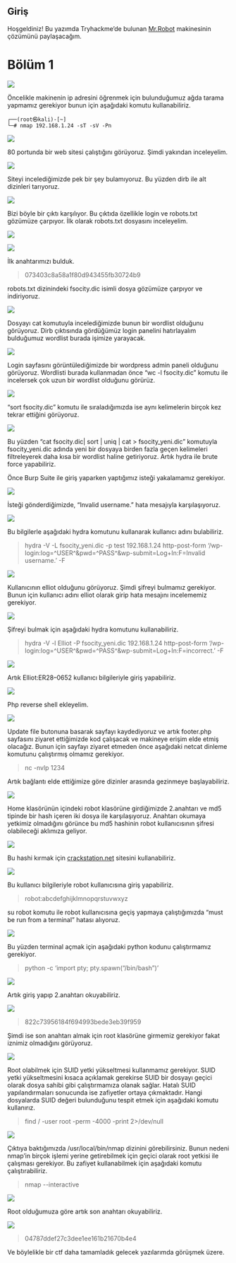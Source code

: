 ## Giriş

Hoşgeldiniz! Bu yazımda Tryhackme’de bulunan <a href="https://tryhackme.com/room/mrrobot">Mr.Robot</a> makinesinin çözümünü paylaşacağım.

# Bölüm 1 

![](https://github.com/umutsaglam/CTF-Writeups/blob/main/TryHackMe/MrRobotCTF/images/a1.png?raw=true)

Öncelikle makinenin ip adresini öğrenmek için bulunduğumuz ağda tarama yapmamız gerekiyor bunun için aşağıdaki komutu kullanabiliriz.
```
┌──(root㉿kali)-[~]
└─# nmap 192.168.1.24 -sT -sV -Pn
```

![](https://github.com/umutsaglam/CTF-Writeups/blob/main/TryHackMe/MrRobotCTF/images/a2.png?raw=true)

80 portunda bir web sitesi çalıştığını görüyoruz. Şimdi yakından inceleyelim.

![](https://github.com/umutsaglam/CTF-Writeups/blob/main/TryHackMe/MrRobotCTF/images/a3.png?raw=true)

Siteyi incelediğimizde pek bir şey bulamıyoruz. Bu yüzden dirb ile alt dizinleri tarıyoruz.

![](https://github.com/umutsaglam/CTF-Writeups/blob/main/TryHackMe/MrRobotCTF/images/a4.png?raw=true)

Bizi böyle bir çıktı karşılıyor. Bu çıktıda özellikle login ve robots.txt gözümüze çarpıyor. İlk olarak robots.txt dosyasını inceleyelim.

![](https://github.com/umutsaglam/CTF-Writeups/blob/main/TryHackMe/MrRobotCTF/images/a5.png?raw=true)

![](https://github.com/umutsaglam/CTF-Writeups/blob/main/TryHackMe/MrRobotCTF/images/a6.png?raw=true)

İlk anahtarımızı bulduk.
> 073403c8a58a1f80d943455fb30724b9

robots.txt dizinindeki fsocity.dic isimli dosya gözümüze çarpıyor ve indiriyoruz.

![](https://github.com/umutsaglam/CTF-Writeups/blob/main/TryHackMe/MrRobotCTF/images/a7.png?raw=true)

Dosyayı cat komutuyla incelediğimizde bunun bir wordlist olduğunu görüyoruz. Dirb çıktısında gördüğümüz login panelini hatırlayalım bulduğumuz wordlist burada işimize yarayacak.

![](https://github.com/umutsaglam/CTF-Writeups/blob/main/TryHackMe/MrRobotCTF/images/a8.png?raw=true)

Login sayfasını görüntülediğimizde bir wordpress admin paneli olduğunu görüyoruz. Wordlisti burada kullanmadan önce “wc -l fsocity.dic” komutu ile incelersek çok uzun bir wordlist olduğunu görürüz.

![](https://github.com/umutsaglam/CTF-Writeups/blob/main/TryHackMe/MrRobotCTF/images/a9.png?raw=true)

“sort fsocity.dic” komutu ile sıraladığımızda ise aynı kelimelerin birçok kez tekrar ettiğini görüyoruz.

![](https://github.com/umutsaglam/CTF-Writeups/blob/main/TryHackMe/MrRobotCTF/images/a10.png?raw=true)

Bu yüzden “cat fsocity.dic| sort | uniq | cat > fsocity_yeni.dic” komutuyla fsocity_yeni.dic adında yeni bir dosyaya birden fazla geçen kelimeleri filtreleyerek daha kısa bir wordlist haline getiriyoruz. Artık hydra ile brute force yapabiliriz.

Önce Burp Suite ile giriş yaparken yaptığımız isteği yakalamamız gerekiyor.

![](https://github.com/umutsaglam/CTF-Writeups/blob/main/TryHackMe/MrRobotCTF/images/a11.png?raw=true)

İsteği gönderdiğimizde, “Invalid username.” hata mesajıyla karşılaşıyoruz.

![](https://github.com/umutsaglam/CTF-Writeups/blob/main/TryHackMe/MrRobotCTF/images/a12.png?raw=true)

Bu bilgilerle aşağıdaki hydra komutunu kullanarak kullanıcı adını bulabiliriz.

>hydra -V -L fsocity_yeni.dic -p test 192.168.1.24 http-post-form ‘/wp-login:log=^USER^&pwd=^PASS^&wp-submit=Log+In:F=Invalid username.’ -F

![](https://github.com/umutsaglam/CTF-Writeups/blob/main/TryHackMe/MrRobotCTF/images/a13.png?raw=true)

Kullanıcının elliot olduğunu görüyoruz. Şimdi şifreyi bulmamız gerekiyor. Bunun için kullanıcı adını elliot olarak girip hata mesajını incelememiz gerekiyor.

![](https://github.com/umutsaglam/CTF-Writeups/blob/main/TryHackMe/MrRobotCTF/images/a14.png?raw=true)

Şifreyi bulmak için aşağıdaki hydra komutunu kullanabiliriz.

>hydra -V -l Elliot -P fsocity_yeni.dic 192.168.1.24 http-post-form ‘/wp-login:log=^USER^&pwd=^PASS^&wp-submit=Log+In:F=incorrect.’ -F

![](https://github.com/umutsaglam/CTF-Writeups/blob/main/TryHackMe/MrRobotCTF/images/a15.png?raw=true)

Artık Elliot:ER28–0652 kullanıcı bilgileriyle giriş yapabiliriz.

![](https://github.com/umutsaglam/CTF-Writeups/blob/main/TryHackMe/MrRobotCTF/images/a16.png?raw=true)

Php reverse shell ekleyelim.

![](https://github.com/umutsaglam/CTF-Writeups/blob/main/TryHackMe/MrRobotCTF/images/a17.png?raw=true)

Update file butonuna basarak sayfayı kaydediyoruz ve artık footer.php sayfasını ziyaret ettiğimizde kod çalışacak ve makineye erişim elde etmiş olacağız. Bunun için sayfayı ziyaret etmeden önce aşağıdaki netcat dinleme komutunu çalıştırmış olmamız gerekiyor.

> nc -nvlp 1234

Artık bağlantı elde ettiğimize göre dizinler arasında gezinmeye başlayabiliriz.

![](https://github.com/umutsaglam/CTF-Writeups/blob/main/TryHackMe/MrRobotCTF/images/a18.png?raw=true)

Home klasörünün içindeki robot klasörüne girdiğimizde 2.anahtarı ve md5 tipinde bir hash içeren iki dosya ile karşılaşıyoruz. Anahtarı okumaya yetkimiz olmadığını görünce bu md5 hashinin robot kullanıcısının şifresi olabileceği aklımıza geliyor.

![](https://github.com/umutsaglam/CTF-Writeups/blob/main/TryHackMe/MrRobotCTF/images/a19.png?raw=true)

Bu hashi kırmak için [crackstation.net](https://crackstation.net/) sitesini kullanabiliriz.

![](https://github.com/umutsaglam/CTF-Writeups/blob/main/TryHackMe/MrRobotCTF/images/a20.png?raw=true)

Bu kullanıcı bilgileriyle robot kullanıcısına giriş yapabiliriz.

>robot:abcdefghijklmnopqrstuvwxyz

su robot komutu ile robot kullanıcısına geçiş yapmaya çalıştığımızda “must be run from a terminal” hatası alıyoruz.

![](https://github.com/umutsaglam/CTF-Writeups/blob/main/TryHackMe/MrRobotCTF/images/a21.png?raw=true)

Bu yüzden terminal açmak için aşağıdaki python kodunu çalıştırmamız gerekiyor.

> python -c ‘import pty; pty.spawn(“/bin/bash”)’

![](https://github.com/umutsaglam/CTF-Writeups/blob/main/TryHackMe/MrRobotCTF/images/a22.png?raw=true)

Artık giriş yapıp 2.anahtarı okuyabiliriz.

![](https://github.com/umutsaglam/CTF-Writeups/blob/main/TryHackMe/MrRobotCTF/images/a23.png?raw=true)

> 822c73956184f694993bede3eb39f959

Şimdi ise son anahtarı almak için root klasörüne girmemiz gerekiyor fakat iznimiz olmadığını görüyoruz.

![](https://github.com/umutsaglam/CTF-Writeups/blob/main/TryHackMe/MrRobotCTF/images/a24.png?raw=true)

Root olabilmek için SUID yetki yükseltmesi kullanmamız gerekiyor. SUID yetki yükseltmesini kısaca açıklamak gerekirse SUID bir dosyayı geçici olarak dosya sahibi gibi çalıştırmamıza olanak sağlar. Hatalı SUID yapılandırmaları sonucunda ise zafiyetler ortaya çıkmaktadır. Hangi dosyalarda SUID değeri bulunduğunu tespit etmek için aşağıdaki komutu kullanırız.

>find / -user root -perm -4000 -print 2>/dev/null

![](https://github.com/umutsaglam/CTF-Writeups/blob/main/TryHackMe/MrRobotCTF/images/a25.png?raw=true)

Çıktıya baktığımızda /usr/local/bin/nmap dizinini görebilirsiniz. Bunun nedeni nmap’in birçok işlemi yerine getirebilmek için geçici olarak root yetkisi ile çalışması gerekiyor. Bu zafiyet kullanabilmek için aşağıdaki komutu çalıştırabiliriz.

>nmap --interactive
> 
![](https://github.com/umutsaglam/CTF-Writeups/blob/main/TryHackMe/MrRobotCTF/images/a26.png?raw=true)

Root olduğumuza göre artık son anahtarı okuyabiliriz.

![](https://github.com/umutsaglam/CTF-Writeups/blob/main/TryHackMe/MrRobotCTF/images/a27.png?raw=true)

> 04787ddef27c3dee1ee161b21670b4e4



Ve böylelikle bir ctf daha tamamladık gelecek yazılarımda görüşmek üzere.













